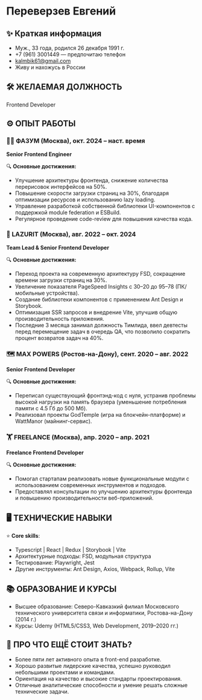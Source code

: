 # Переверзев Евгений

## ✨ Краткая информация
- Муж., 33 года, родился 26 декабря 1991 г.
- +7 (961) 3001449 — предпочитаю телефон
- kalmbik61@gmail.com
- Живу и нахожусь в России

## 🛠️ ЖЕЛАЕМАЯ ДОЛЖНОСТЬ
Frontend Developer

## ⚙️ ОПЫТ РАБОТЫ

### 👩‍💻 ФАЗУМ (Москва), окт. 2024 – наст. время
**Senior Frontend Engineer**

🔍 **Основные достижения:**  
- Улучшение архитектуры фронтенда, снижение количества перерисовок интерфейсов на 50%.  
- Повышение скорости загрузки страниц на 30%, благодаря оптимизации ресурсов и использованию lazy loading.  
- Управление разработкой собственной библиотеки UI-компонентов с поддержкой module federation и ESBuild.  
- Регулярное проведение code-review для повышения качества кода.

### 🎯 LAZURIT (Москва), авг. 2022 – окт. 2024
**Team Lead & Senior Frontend Developer**

🔍 **Основные достижения:**  
- Переход проекта на современную архитектуру FSD, сокращение времени загрузки страниц на 30%.  
- Увеличение показателя PageSpeed Insights с 30–20 до 95–78 (ПК/мобильные устройства).  
- Создание библиотеки компонентов с применением Ant Design и Storybook.  
- Оптимизация SSR запросов и внедрение Vite, улучшив общую производительность приложения.
- Последние 3 месяца занимал должность Тимлида, ввел девтесты перед перемещение задач в очередь QA, что позволило сократить процент возвратов задач на 40%.

### 🗺 MAX POWERS (Ростов-на-Дону), сент. 2020 – авг. 2022
**Senior Frontend Developer**

🔍 **Основные достижения:**  
- Переписал существующий фронтэнд-код с нуля, устранив проблемы высокой нагрузки на память браузера (уменьшение потребления памяти с 4.5 Гб до 500 Мб).  
- Реализовал проекты GodTemple (игра на блокчейн-платформе) и WattManor (майнинг-сервис).

### 🏋️ FREELANCE (Москва), апр. 2020 – апр. 2021
**Freelance Frontend Developer**

🔍 **Основные достижения:**  
- Помогал стартапам реализовать новые функциональные модули с использованием современных инструментов и подходов.  
- Предоставлял консультации по улучшению архитектуры фронтенда и повышению производительности веб-приложений.

## 🖥️ ТЕХНИЧЕСКИЕ НАВЫКИ

⭐ **Core skills**:  
- Typescript | React | Redux | Storybook | Vite  
- Архитектурные подходы: FSD, модульная структура  
- Тестирование: Playwright, Jest  
- Другие инструменты: Ant Design, Axios, Webpack, Rollup, Vite

## 📚 ОБРАЗОВАНИЕ И КУРСЫ

- Высшее образование: Северо-Кавказкий филиал Московского технического университета связи и информатики, Ростова-на-Дону (2014 г.)  
- Курсы: Udemy (HTML5/CSS3, Web Development, 2019–2020 гг.)

## 💬 ПРО ЧТО ЕЩЁ СТОИТ ЗНАТЬ?

- Более пяти лет активного опыта в front-end разработке.  
- Хорошо развитые лидерские качества, успешно руководил небольшими проектами и командами.  
- Ориентация на качество и высокие стандарты проектирования.  
- Отличные аналитические способности и умение решать сложные технические задачи.
